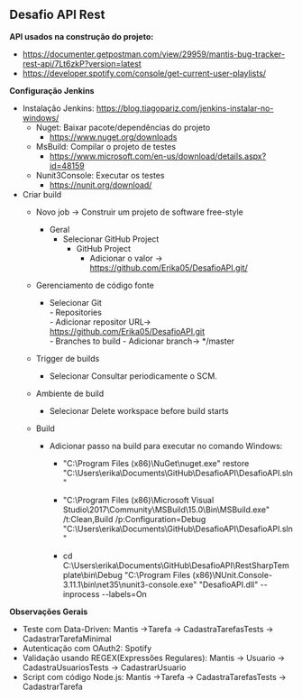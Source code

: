## Desafio API Rest

**API usados na construção do projeto:**
   - https://documenter.getpostman.com/view/29959/mantis-bug-tracker-rest-api/7Lt6zkP?version=latest
   - https://developer.spotify.com/console/get-current-user-playlists/
   
**Configuração Jenkins**
- Instalação Jenkins: https://blog.tiagopariz.com/jenkins-instalar-no-windows/
   - Nuget: Baixar pacote/dependências do projeto  
     - https://www.nuget.org/downloads
   - MsBuild: Compilar o projeto de testes
     - https://www.microsoft.com/en-us/download/details.aspx?id=48159
   - Nunit3Console: Executar os testes
     - https://nunit.org/download/
- Criar build
   - Novo job -> Construir um projeto de software free-style
     - Geral  
       - Selecionar GitHub Project           
           - GitHub Project
              - Adicionar o valor -> https://github.com/Erika05/DesafioAPI.git/
          
  - Gerenciamento de código fonte   
     - Selecionar Git     
           - Repositories       
                - Adicionar repositor URL-> https://github.com/Erika05/DesafioAPI.git          
           - Branches to build
                 - Adicionar branch-> */master          
          
  - Trigger de builds  
     - Selecionar Consultar periodicamente o SCM.
    
   - Ambiente de build
     - Selecionar Delete workspace before build starts
  
  - Build
     - Adicionar passo na build para executar no comando Windows:
    
         - "C:\\Program Files (x86)\\NuGet\\nuget.exe" restore "C:\Users\erika\\Documents\GitHub\DesafioAPI\DesafioAPI.sln"
       
         - "C:\\Program Files (x86)\\Microsoft Visual Studio\\2017\\Community\\MSBuild\\15.0\\Bin\\MSBuild.exe" /t:Clean,Build /p:Configuration=Debug "C:\Users\erika\Documents\GitHub\DesafioAPI\DesafioAPI.sln"
       
        - cd C:\\Users\\erika\\Documents\\GitHub\\DesafioAPI\\RestSharpTemplate\\bin\\Debug
       "C:\Program Files (x86)\NUnit.Console-3.11.1\bin\net35\nunit3-console.exe" "DesafioAPI.dll" --inprocess --labels=On

**Observações Gerais**
- Teste com Data-Driven: Mantis ->Tarefa -> CadastraTarefasTests -> CadastrarTarefaMinimal
- Autenticação com OAuth2: Spotify
- Validação usando REGEX(Expressões Regulares): Mantis -> Usuario -> CadastraUsuariosTests -> CadastrarUsuario
- Script com código Node.js: Mantis ->Tarefa -> CadastraTarefasTests -> CadastrarTarefa
